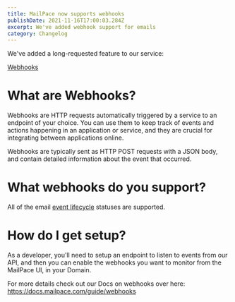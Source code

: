 ```yaml
---
title: MailPace now supports webhooks
publishDate: 2021-11-16T17:00:03.284Z
excerpt: We've added webhook support for emails
category: Changelog
---
```


We've added a long-requested feature to our service:

[Webhooks](https://en.wikipedia.org/wiki/Webhook)

# What are Webhooks?

Webhooks are HTTP requests automatically triggered by a service to an endpoint of your choice. You can use them to keep track of events and actions happening in an application or service, and they are crucial for integrating between applications online.

Webhooks are typically sent as HTTP POST requests with a JSON body, and contain detailed information about the event that occurred.

# What webhooks do you support?

All of the email [event lifecycle](https://docs.mailpace.com/guide/lifecycle/) statuses are supported.

# How do I get setup?

As a developer, you'll need to setup an endpoint to listen to events from our API, and then you can enable the webhooks you want to monitor from the MailPace UI, in your Domain.

For more details check out our Docs on webhooks over here: https://docs.mailpace.com/guide/webhooks
